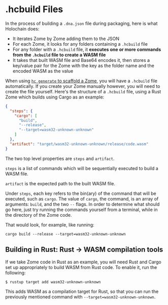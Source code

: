 # .hcbuild Files

In the process of building a `.dna.json` file during packaging, here is what Holochain does:
- It iterates Zome by Zome adding them to the JSON
- For each Zome, it looks for any folders containing a `.hcbuild` file
- For any folder with a `.hcbuild` file, it __executes one or more commands from the `.hcbuild` file to create a WASM file__
- It takes that built WASM file and Base64 encodes it, then stores a key/value pair for the Zome with the key as the folder name and the encoded WASM as the value

When using [`hc generate` to scaffold a Zome](./zome/adding_a_zome.md), you will have a `.hcbuild` file automatically. If you create your Zome manually however, you will need to create the file yourself. Here's the structure of a `.hcbuild` file, using a Rust Zome which builds using Cargo as an example:
```json
{
  "steps": {
    "cargo": [
      "build",
      "--release",
      "--target=wasm32-unknown-unknown"
    ]
  },
  "artifact": "target/wasm32-unknown-unknown/release/code.wasm"
}
```

The two top level properties are `steps` and `artifact`.

`steps` is a list of commands which will be sequentially executed to build a WASM file.

`artifact` is the expected path to the built WASM file.

Under `steps`, each key refers to the bin(ary) of the command that will be executed, such as `cargo`. The value of `cargo`, the command, is an array of arguments: `build`, and the two `--` flags. In order to determine what should go here, just try running the commands yourself from a terminal, while in the directory of the Zome code.

That would look, for example, like running:
```shell
cargo build --release --target=wasm32-unknown-unknown
```

## Building in Rust: Rust -> WASM compilation tools
If we take Zome code in Rust as an example, you will need Rust and Cargo set up appropriately to build WASM from Rust code. To enable it, run the following:

```shell
$ rustup target add wasm32-unknown-unknown
```

This adds WASM as a compilation target for Rust, so that you can run the previously mentioned command with `--target=wasm32-unknown-unknown`.
